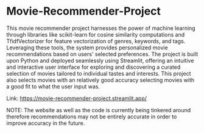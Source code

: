 # Movie-Recommender-Project



This movie recommender project harnesses the power of machine learning through libraries like scikit-learn for cosine similarity computations and TfidfVectorizer for feature vectorization of genres, keywords, and tags. Leveraging these tools, the system provides personalized movie recommendations based on users' selected preferences. The project is built upon Python and deployed seamlessly using Streamlit, offering an intuitive and interactive user interface for exploring and discovering a curated selection of movies tailored to individual tastes and interests. This project also selects movies with an relatively good accuracy selecting movies with a good fit to what the user input was.



Link: https://movie-recommender-project.streamlit.app/



NOTE: The website as well as the code is currently being tinkered around therefore recommendations may not be entirely accurate in order to improve accuracy in the future.
